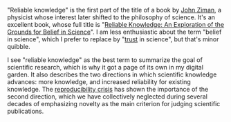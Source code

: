 "Reliable knowledge" is the first part of the title of a book by [John Ziman](https://en.wikipedia.org/wiki/John_Ziman), a physicist whose interest later shifted to the philosophy of science. It's an excellent book, whose full title is "[Reliable Knowledge: An Exploration of the Grounds for Belief in Science](https://www.cambridge.org/us/academic/subjects/general-science/popular-science/reliable-knowledge-exploration-grounds-belief-science?format=PB)". I am less enthusiastic about the term "belief in science", which I prefer to replace by "[trust](Building%20a%20Web%20of%20Trust%20for%20Open%20Science.md) in science", but that's minor quibble.

I see "reliable knowledge" as the best term to summarize the goal of scientific research, which is why it got a page of its own in my digital garden. It also describes the two directions in which scientific knowledge advances: more knowledge, and increased reliability for existing knowledge. The [reproducibility crisis](Reproducibility%20crisis.md) has shown the importance of the second direction, which we have collectively neglected during several decades of emphasizing novelty as the main criterion for judging scientific publications.

